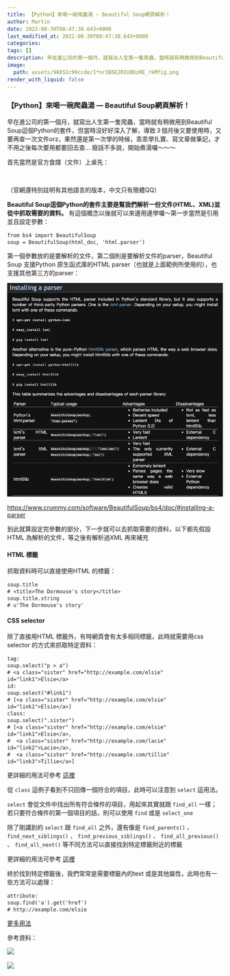 ```yaml
---
title: 【Python】來喝一碗爬蟲湯 — Beautiful Soup網頁解析！
author: Martin
date: 2022-08-30T08:47:38.643+0000
last_modified_at: 2022-08-30T08:47:38.643+0000
categories: 
tags: []
description: 早在進公司的第一個月，就寫出人生第一隻爬蟲，當時就有稍微用到Beautiful Soup這個Python的套件，但當時沒好好深入了解，導致３個月後又要使用時，又要再查一次文件orz，果然還是第一次學的時候，乖乖學扎實、寫文章做筆記，才不用之後每次要用都要回去查……
image:
  path: assets/98852c99ccde/1*nr3B5E2RIU0DzRE_rkMfig.png
render_with_liquid: false
---
```


### 【Python】來喝一碗爬蟲湯 — Beautiful Soup網頁解析！

早在進公司的第一個月，就寫出人生第一隻爬蟲，當時就有稍微用到Beautiful Soup這個Python的套件，但當時沒好好深入了解，導致３個月後又要使用時，又要再查一次文件orz，果然還是第一次學的時候，乖乖學扎實、寫文章做筆記，才不用之後每次要用都要回去查…
廢話不多說，開始煮湯囉～～～

首先當然是官方食譜（文件）上桌先：


[![]()](https://www.crummy.com/software/BeautifulSoup/bs4/doc/#)


（官網還特別註明有其他語言的版本，中文只有簡體QQ）

**Beautiful Soup這個Python的套件主要是幫我們解析一份文件\(HTML、XML\)並從中抓取需要的資料。** 有這個概念以後就可以來邊用邊學囉～第一步當然是引用並且設定參數：
```
from bs4 import BeautifulSoup 
soup = BeautifulSoup(html_doc, 'html.parser')
```

第一個參數放的是要解析的文件，第二個則是要解析文件的parser，Beautiful Soup 支援Python 原生函式庫的HTML parser（也就是上面範例所使用的），也支援其他第三方的parser：


![[https://www\.crummy\.com/software/BeautifulSoup/bs4/doc/\#installing\-a\-parser](https://www.crummy.com/software/BeautifulSoup/bs4/doc/#installing-a-parser)](/assets/98852c99ccde/1*nr3B5E2RIU0DzRE_rkMfig.png)

[https://www\.crummy\.com/software/BeautifulSoup/bs4/doc/\#installing\-a\-parser](https://www.crummy.com/software/BeautifulSoup/bs4/doc/#installing-a-parser)

到此就算設定完參數的部分，下一步就可以去抓取需要的資料，以下都先假設HTML 為解析的文件，等之後有解析過XML 再來補充
#### HTML 標籤

抓取資料時可以直接使用HTML 的標籤：
```
soup.title
# <title>The Dormouse's story</title>
soup.title.string
# u'The Dormouse's story'
```
#### CSS selector

除了直接用HTML 標籤外，有時網頁會有太多相同標籤，此時就需要用css selector 的方式來抓取特定資料：
```
tag: 
soup.select("p > a")
# <a class="sister" href="http://example.com/elsie" id="link1">Elsie</a>
id: 
soup.select("#link1")
# [<a class="sister" href="http://example.com/elsie" id="link1">Elsie</a>]
class: 
soup.select(".sister")
# [<a class="sister" href="http://example.com/elsie" id="link1">Elsie</a>,
#  <a class="sister" href="http://example.com/lacie" id="link2">Lacie</a>,
#  <a class="sister" href="http://example.com/tillie" id="link3">Tillie</a>]
```

更詳細的用法可參考 [這裡](https://www.crummy.com/software/BeautifulSoup/bs4/doc/#css-selectors)

從 `class` 這例子看到不只回傳一個符合的項目，此時可以注意到 `select` 這用法。

`select` 會從文件中找出所有符合條件的項目，用起來其實就跟 `find_all` 一樣；若只要符合條件的第一個項目的話，則可以使用 `find` 或是 `select_one`

除了剛講到的 `select` 跟 `find_all` 之外，還有像是 `find_parents()` 、 `find_next_siblings()` 、 `find_previous_siblings()` 、 `find_all_previous()` 、 `find_all_next()` 等不同方法可以直接找到特定標籤附近的標籤

更詳細的用法可參考 [這裡](https://www.crummy.com/software/BeautifulSoup/bs4/doc/#find-parents-and-find-parent)

終於找到特定標籤後，我們常常是需要標籤內的text 或是其他屬性，此時也有一些方法可以處理：
```
attribute:
soup.find('a').get('href')
# http://example.com/elsie
```

[更多用法](https://www.crummy.com/software/BeautifulSoup/bs4/doc/#going-down)

參考資料：


[![](https://i.imgur.com/KoCvRk9.png)](https://ithelp.ithome.com.tw/articles/10196817)



[![](https://i.imgur.com/lWwjf3Q.png)](https://ithelp.ithome.com.tw/articles/10204390)



[![]()](https://www.crummy.com/software/BeautifulSoup/bs4/doc/#)





